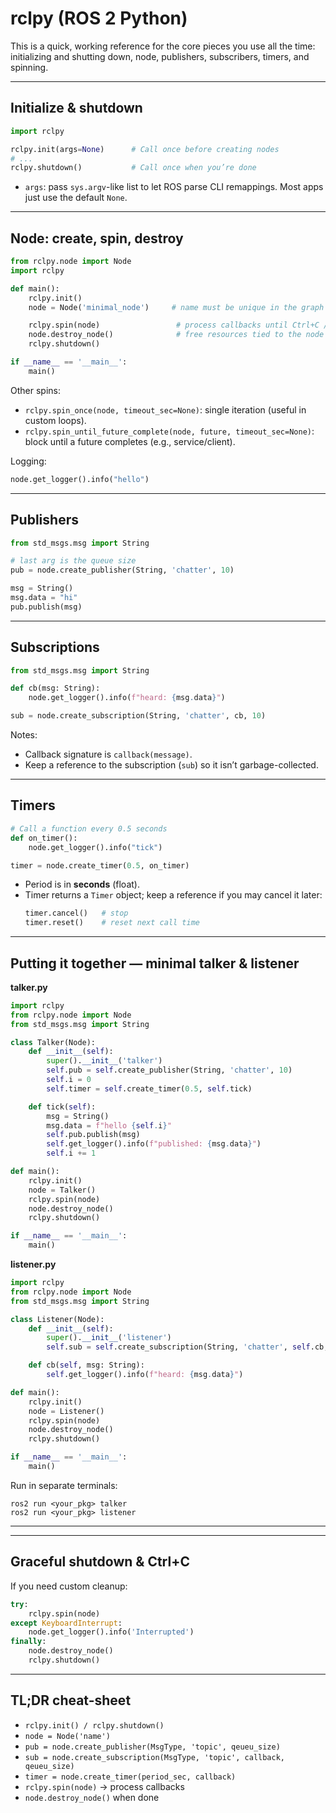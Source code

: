 # rclpy (ROS 2 Python)

This is a quick, working reference for the core pieces you use all the time: initializing and shutting down, node, publishers, subscribers, timers, and spinning.

---

## Initialize & shutdown

```python
import rclpy

rclpy.init(args=None)      # Call once before creating nodes
# ...
rclpy.shutdown()           # Call once when you’re done
```

- `args`: pass `sys.argv`-like list to let ROS parse CLI remappings. Most apps just use the default `None`.

---

## Node: create, spin, destroy

```python
from rclpy.node import Node
import rclpy

def main():
    rclpy.init()
    node = Node('minimal_node')     # name must be unique in the graph

    rclpy.spin(node)                 # process callbacks until Ctrl+C / shutdown
    node.destroy_node()              # free resources tied to the node
    rclpy.shutdown()

if __name__ == '__main__':
    main()
```

Other spins:
- `rclpy.spin_once(node, timeout_sec=None)`: single iteration (useful in custom loops).
- `rclpy.spin_until_future_complete(node, future, timeout_sec=None)`: block until a future completes (e.g., service/client).

Logging:
```python
node.get_logger().info("hello")
```

---

## Publishers

```python
from std_msgs.msg import String

# last arg is the queue size
pub = node.create_publisher(String, 'chatter', 10)

msg = String()
msg.data = "hi"
pub.publish(msg)
```


---

## Subscriptions

```python
from std_msgs.msg import String

def cb(msg: String):
    node.get_logger().info(f"heard: {msg.data}")

sub = node.create_subscription(String, 'chatter', cb, 10)
```

Notes:
- Callback signature is `callback(message)`.
- Keep a reference to the subscription (`sub`) so it isn’t garbage-collected.

---

## Timers

```python
# Call a function every 0.5 seconds
def on_timer():
    node.get_logger().info("tick")

timer = node.create_timer(0.5, on_timer)
```

- Period is in **seconds** (float).
- Timer returns a `Timer` object; keep a reference if you may cancel it later:
  ```python
  timer.cancel()   # stop
  timer.reset()    # reset next call time
  ```

---

## Putting it together — minimal talker & listener

**talker.py**
```python
import rclpy
from rclpy.node import Node
from std_msgs.msg import String

class Talker(Node):
    def __init__(self):
        super().__init__('talker')
        self.pub = self.create_publisher(String, 'chatter', 10)
        self.i = 0
        self.timer = self.create_timer(0.5, self.tick)

    def tick(self):
        msg = String()
        msg.data = f"hello {self.i}"
        self.pub.publish(msg)
        self.get_logger().info(f"published: {msg.data}")
        self.i += 1

def main():
    rclpy.init()
    node = Talker()
    rclpy.spin(node)
    node.destroy_node()
    rclpy.shutdown()

if __name__ == '__main__':
    main()
```

**listener.py**
```python
import rclpy
from rclpy.node import Node
from std_msgs.msg import String

class Listener(Node):
    def __init__(self):
        super().__init__('listener')
        self.sub = self.create_subscription(String, 'chatter', self.cb, 10)

    def cb(self, msg: String):
        self.get_logger().info(f"heard: {msg.data}")

def main():
    rclpy.init()
    node = Listener()
    rclpy.spin(node)
    node.destroy_node()
    rclpy.shutdown()

if __name__ == '__main__':
    main()
```

Run in separate terminals:
```
ros2 run <your_pkg> talker
ros2 run <your_pkg> listener
```

---



---

## Graceful shutdown & Ctrl+C

If you need custom cleanup:
```python
try:
    rclpy.spin(node)
except KeyboardInterrupt:
    node.get_logger().info('Interrupted')
finally:
    node.destroy_node()
    rclpy.shutdown()
```

---

## TL;DR cheat-sheet

- `rclpy.init() / rclpy.shutdown()`
- `node = Node('name')`
- `pub = node.create_publisher(MsgType, 'topic', qeueu_size)`
- `sub = node.create_subscription(MsgType, 'topic', callback, qeueu_size)`
- `timer = node.create_timer(period_sec, callback)`
- `rclpy.spin(node)` → process callbacks
- `node.destroy_node()` when done
